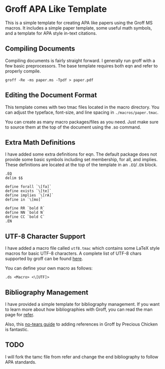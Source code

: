 # Groff APA Like Template

This is a simple template for creating APA like papers using the Groff MS 
macros. It includes a simple paper template, some useful math symbols, and
a template for APA style in-text citations. 

## Compiling Documents

Compiling documents is fairly straight forward. I generally run groff with
a few basic preprocessors. The base template requires both eqn and refer to 
properly compile.

`groff -Re -ms paper.ms -Tpdf > paper.pdf`

## Editing the Document Format

This template comes with two tmac files located in the macro directory. You
can adjust the typeface, font-size, and line spacing in `./macros/paper.tmac`.

You can create as many macro packages/files as you need. Just make sure to 
source them at the top of the document using the .so command.

## Extra Math Definitions

I have added some extra definitions for eqn. The default package does not
provide some basic symbols including set membership, for all, and implies.
These definitions are located at the top of the template in an `.EQ`/`.EN` 
block.

```
.EQ 
delim $$

define forall `\[fa]`
define exists `\[te]`
define implies `\[rA]`
define in `\[mo]`

define RR `bold R`
define NN `bold N`
define CC `bold C`
.EN
```
## UTF-8 Character Support 

I have added a macro file called `utf8.tmac` which contains some LaTeX 
style macros for basic UTF-8 characters. A complete list of UTF-8 chars supported
by groff can be found [here](https://man.archlinux.org/man/groff_char.7.en).

You can define your own macro as follows:

```
.ds <Macro> <\[UTF]>
```

## Bibliography Management 

I have provided a simple template for bibliography management. If you want
to learn more about how bibliographies with Groff, you can read the man page for 
[refer](https://preciouschicken.com/blog/posts/no-tears-references-groff/). 

Also, this [no-tears guide](https://preciouschicken.com/blog/posts/no-tears-references-groff/)
to adding references in Groff by Precious Chicken is fantastic.

## TODO

I will fork the tamc file from refer and change the end bibliography to follow
APA standards.
